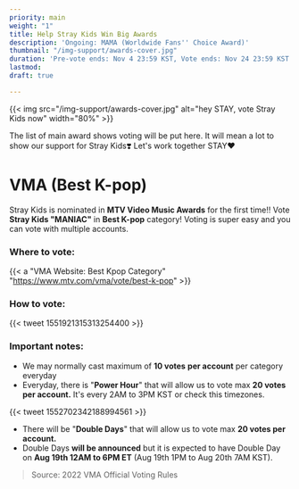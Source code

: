 ```yaml
---
priority: main
weight: "1"
title: Help Stray Kids Win Big Awards
description: 'Ongoing: MAMA (Worldwide Fans'' Choice Award)'
thumbnail: "/img-support/awards-cover.jpg"
duration: 'Pre-vote ends: Nov 4 23:59 KST, Vote ends: Nov 24 23:59 KST'
lastmod: 
draft: true

---
```

{{< img src="/img-support/awards-cover.jpg" alt="hey STAY, vote Stray Kids now" width="80%" >}}

The list of main award shows voting will be put here. It will mean a lot to show our support for Stray Kids❣️ Let's work together STAY❤️

# VMA (Best K-pop)

Stray Kids is nominated in **MTV Video Music Awards** for the first time!! Vote **Stray Kids "MANIAC"** in **Best K-pop** category! Voting is super easy and you can vote with multiple accounts.

### Where to vote:

{{< a "VMA Website: Best Kpop Category" "https://www.mtv.com/vma/vote/best-k-pop" >}}

### How to vote:

{{< tweet 1551921315313254400 >}}

### Important notes:

* We may normally cast maximum of **10 votes** **per account** per category everyday
* Everyday, there is "**Power Hour**" that will allow us to vote max **20 votes per account.** It's every 2AM to 3PM KST or check this timezones. 

{{< tweet 1552702342188994561 >}}

* There will be "**Double Days**" that will allow us to vote max **20 votes per account.** 
* Double Days **will be announced** but it is expected to have Double Day on **Aug 19th 12AM to 6PM ET** (Aug 19th 1PM to Aug 20th 7AM KST). 

> Source: 2022 VMA Official Voting Rules